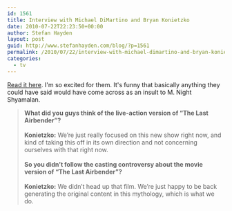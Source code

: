 ```yaml
---
id: 1561
title: Interview with Michael DiMartino and Bryan Konietzko
date: 2010-07-22T22:23:50+00:00
author: Stefan Hayden
layout: post
guid: http://www.stefanhayden.com/blog/?p=1561
permalink: /2010/07/22/interview-with-michael-dimartino-and-bryan-konietzko/
categories:
  - tv
---
```

<a href="http://blogs.wsj.com/speakeasy/2010/07/21/legend-of-korra-the-creators-of-avatar-the-last-airbender-on-the-new-spinoff/">Read it here</a>. I'm so excited for them. It's funny that basically anything they could have said would have come across as an insult to M. Night Shyamalan.

<blockquote>
<strong>What did you guys think of the live-action version of “The Last Airbender”?</strong>
<br /><br />
<strong>Konietzko:</strong> We’re just really focused on this new show right now, and kind of taking this off in its own direction and not concerning ourselves with that right now.
<br /><br />
<strong>So you didn’t follow the casting controversy about the movie version of “The Last Airbender”?</strong>
<br /><br />
<strong>Konietzko:</strong> We didn’t head up that film. We’re just happy to be back generating the original content in this mythology, which is what we do.
</blockquote>